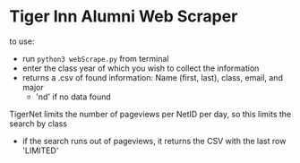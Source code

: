 # Tiger Inn Alumni Web Scraper

to use:
- run `python3 webScrape.py` from terminal
- enter the class year of which you wish to collect the information
- returns a .csv of found information: Name (first, last), class, email, and major
  - 'nd' if no data found
  
TigerNet limits the number of pageviews per NetID per day, so this limits the search by class
- if the search runs out of pageviews, it returns the CSV with the last row 'LIMITED' 
  
